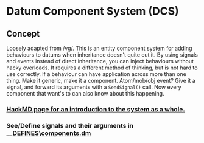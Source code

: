 # Datum Component System (DCS)

## Concept

Loosely adapted from /vg/. This is an entity component system for adding behaviours to datums when inheritance doesn't quite cut it. By using signals and events instead of direct inheritance, you can inject behaviours without hacky overloads. It requires a different method of thinking, but is not hard to use correctly. If a behaviour can have application across more than one thing. Make it generic, make it a component. Atom/mob/obj event? Give it a signal, and forward its arguments with a `SendSignal()` call. Now every component that want's to can also know about this happening.

### [HackMD page for an introduction to the system as a whole.](https://hackmd.io/@tgstation/SignalsComponentsElements)

### See/Define signals and their arguments in [__DEFINES\components.dm](../../__DEFINES/components.dm)
